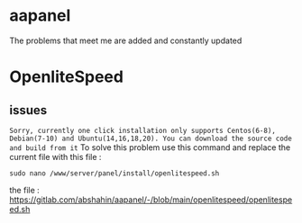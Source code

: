 # aapanel
The problems that meet me are added and constantly updated


# OpenliteSpeed
## issues

``
Sorry, currently one click installation only supports Centos(6-8), Debian(7-10) and Ubuntu(14,16,18,20).
You can download the source code and build from it
``
To solve this problem use this command and replace the current file with this file :

``
sudo nano /www/server/panel/install/openlitespeed.sh
``

the file : https://gitlab.com/abshahin/aapanel/-/blob/main/openlitespeed/openlitespeed.sh


